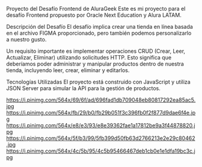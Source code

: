 Proyecto del Desafío Frontend de AluraGeek
Este es mi proyecto para el desafío Frontend propuesto por Oracle Next Education y Alura LATAM.

Descripción del Desafío
El desafío implica crear una tienda en línea basada en el archivo FIGMA proporcionado, pero también podemos personalizarlo a nuestro gusto.

Un requisito importante es implementar operaciones CRUD (Crear, Leer, Actualizar, Eliminar) utilizando solicitudes HTTP. Esto significa que deberíamos poder administrar y manipular productos dentro de nuestra tienda, incluyendo leer, crear, eliminar y editarlos.

Tecnologías Utilizadas
El proyecto está construido con JavaScript y utiliza JSON Server para simular la API para la gestión de productos.

https://i.pinimg.com/564x/69/6f/ad/696fad1db709048eb80817292ea85ac5.jpg
https://i.pinimg.com/564x/fb/29/b0/fb29b051f3c396fb0f2f877d9dae6f4e.jpg
https://i.pinimg.com/564x/e8/e3/93/e8e39362fae1a17812be9a3f44878820.jpg
https://i.pinimg.com/564x/5f/b3/99/5fb399d50fb63d2766213e2e29c80462.jpg
https://i.pinimg.com/564x/4c/5b/95/4c5b95466467deb1cb0e1e1dfa19bc3c.jpg
